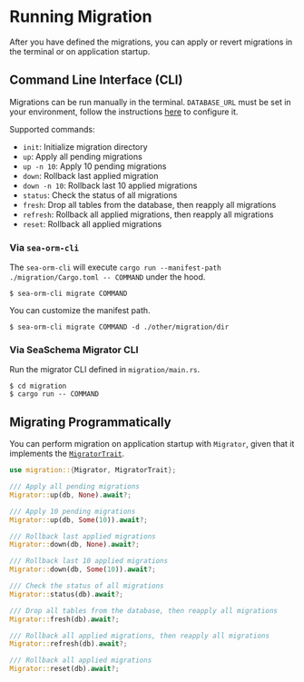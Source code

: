 # Running Migration

After you have defined the migrations, you can apply or revert migrations in the terminal or on application startup.

## Command Line Interface (CLI)

Migrations can be run manually in the terminal. `DATABASE_URL` must be set in your environment, follow the instructions [here](03-generate-entity/01-sea-orm-cli.md#configure-environment) to configure it.

Supported commands:
- `init`: Initialize migration directory
- `up`: Apply all pending migrations
- `up -n 10`: Apply 10 pending migrations
- `down`: Rollback last applied migration
- `down -n 10`: Rollback last 10 applied migrations
- `status`: Check the status of all migrations
- `fresh`: Drop all tables from the database, then reapply all migrations
- `refresh`: Rollback all applied migrations, then reapply all migrations
- `reset`: Rollback all applied migrations

### Via `sea-orm-cli`

The `sea-orm-cli` will execute `cargo run --manifest-path ./migration/Cargo.toml -- COMMAND` under the hood.

```shell
$ sea-orm-cli migrate COMMAND
```

You can customize the manifest path.

```shell
$ sea-orm-cli migrate COMMAND -d ./other/migration/dir
```

### Via SeaSchema Migrator CLI

Run the migrator CLI defined in `migration/main.rs`.

```shell
$ cd migration
$ cargo run -- COMMAND
```

## Migrating Programmatically

You can perform migration on application startup with `Migrator`, given that it implements the [`MigratorTrait`](https://docs.rs/sea-schema/0.5/sea_schema/migration/migrator/trait.MigratorTrait.html).

```rust title="src/main.rs"
use migration::{Migrator, MigratorTrait};

/// Apply all pending migrations
Migrator::up(db, None).await?;

/// Apply 10 pending migrations
Migrator::up(db, Some(10)).await?;

/// Rollback last applied migrations
Migrator::down(db, None).await?;

/// Rollback last 10 applied migrations
Migrator::down(db, Some(10)).await?;

/// Check the status of all migrations
Migrator::status(db).await?;

/// Drop all tables from the database, then reapply all migrations
Migrator::fresh(db).await?;

/// Rollback all applied migrations, then reapply all migrations
Migrator::refresh(db).await?;

/// Rollback all applied migrations
Migrator::reset(db).await?;
```
